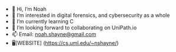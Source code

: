 - 👋 Hi, I’m Noah
- 👀 I’m interested in digital forensics, and cybersecurity as a whole
- 🌱 I’m currently learning C
- 💞️ I’m looking forward to collaborating on UniPath.io
- 📫 Email: noah.shayne@gmail.com
- 🖥️[WEBSITE] (https://cs.uml.edu/~nshayne/)


